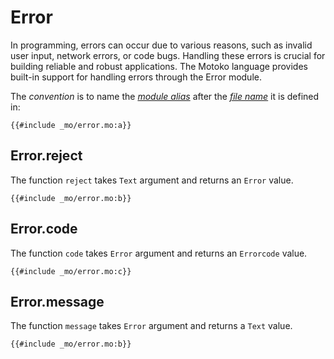 # Error
In programming, errors can occur due to various reasons, such as invalid user input, network errors, or code bugs. Handling these errors is crucial for building reliable and robust applications. The Motoko language provides built-in support for handling errors through the Error module.

The *convention* is to name the [*module alias*](/common-programming-concepts/modules.html#imports) after the [*file name*](/common-programming-concepts/modules.html#imports) it is defined in:

```motoko
{{#include _mo/error.mo:a}}
```

## Error.reject
The function `reject` takes `Text` argument and returns an `Error` value. 

```motoko
{{#include _mo/error.mo:b}}
```
## Error.code
The function `code` takes `Error` argument and returns an `Errorcode` value. 

```motoko
{{#include _mo/error.mo:c}}
```
## Error.message
The function `message` takes `Error` argument and returns a `Text` value. 

```motoko
{{#include _mo/error.mo:b}}
```

